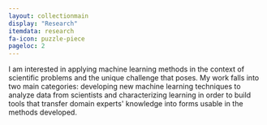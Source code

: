 ```yaml
---
layout: collectionmain
display: "Research"
itemdata: research
fa-icon: puzzle-piece
pageloc: 2
---
```


I am interested in applying machine learning methods in the context of scientific problems and the unique challenge that poses. My work falls into two main categories: developing new machine learning techniques to analyze data from scientists and characterizing learning in order to build tools that transfer domain experts' knowledge into forms usable in the methods developed.  
